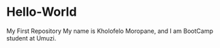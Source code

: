# Hello-World
My First Repository
My name is Kholofelo Moropane, and I am BootCamp student at Umuzi.
